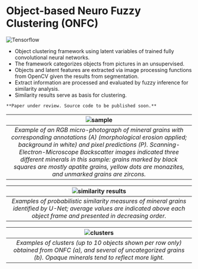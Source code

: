 # Object-based Neuro Fuzzy Clustering (ONFC)
![Tensorflow](https://img.shields.io/badge/Implemented%20in-Tensorflow-green.svg) <br>

- Object clustering framework using latent variables of trained fully convolutional neural networks.
- The framework categorizes objects from pictures in an unsupervised. 
- Objects and latent features are extracted via image processing functions from OpenCV given the results from segmentation.
- Extract information are processed and evaluated by fuzzy inference for similarity analysis.
- Similarity results serve as basis for clustering.

```
**Paper under review. Source code to be published soon.**
```

| ![sample](https://raw.githubusercontent.com/cjuliani/tf-object-neuro-fuzzy-clustering/main/sample.PNG) |
|:--:|
| *Example of an RGB micro-photograph of mineral grains with corresponding annotations (A) (morphological erosion applied; background in white) and pixel predictions (P). Scanning-Electron-Microscope Backscatter images indicated three different minerals in this sample: grains marked by black squares are mostly apatite grains, yellow dots are monazites, and unmarked grains are zircons.*

| ![similarity results](https://raw.githubusercontent.com/cjuliani/tf-object-neuro-fuzzy-clustering/main/similarity.PNG) |
|:--:|
| *Examples of probabilistic similarity measures of mineral grains identified by U-Net; average values are indicated above each object frame and presented in decreasing order.*

| ![clusters](https://raw.githubusercontent.com/cjuliani/tf-object-neuro-fuzzy-clustering/main/clusters.PNG) |
|:--:|
| *Examples of clusters (up to 10 objects shown per row only) obtained from ONFC (a), and several of uncategorized grains (b). Opaque minerals tend to reflect more light.*
